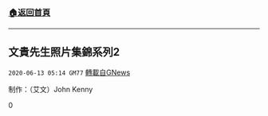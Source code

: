 ###  [:house:返回首頁](https://github.com/ourhimalayas/txt)
---

## 文貴先生照片集錦系列2
`2020-06-13 05:14 GM77` [轉載自GNews](https://gnews.org/zh-hant/232615/)

制作：（艾文）John Kenny



0
